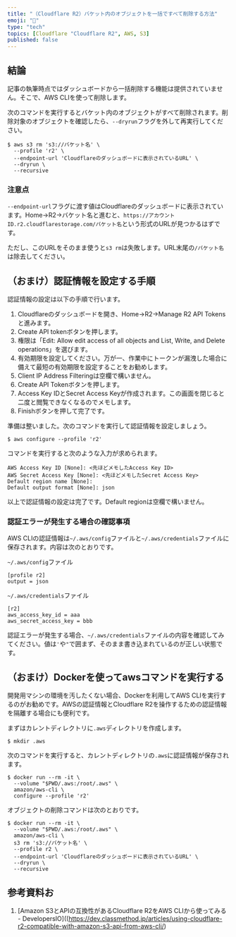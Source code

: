 ```yaml
---
title: "（Cloudflare R2）バケット内のオブジェクトを一括ですべて削除する方法"
emoji: "📝"
type: "tech"
topics: [Cloudflare "Cloudflare R2", AWS, S3]
published: false
---
```

## 結論

記事の執筆時点ではダッシュボードから一括削除する機能は提供されていません。そこで、AWS CLIを使って削除します。

次のコマンドを実行するとバケット内のオブジェクトがすべて削除されます。削除対象のオブジェクトを確認したら、`--dryrun`フラグを外して再実行してください。

```console
$ aws s3 rm 's3://バケット名' \
  --profile 'r2' \
  --endpoint-url 'Cloudflareのダッシュボードに表示されているURL' \
  --dryrun \
  --recursive
```

### 注意点

`--endpoint-url`フラグに渡す値はCloudflareのダッシュボードに表示されています。Home→R2→バケット名と進むと、`https://アカウントID.r2.cloudflarestorage.com/バケット名`という形式のURLが見つかるはずです。

ただし、このURLをそのまま使うと`s3 rm`は失敗します。URL末尾の`/バケット名`は除去してください。

## （おまけ）認証情報を設定する手順

認証情報の設定は以下の手順で行います。

1. Cloudflareのダッシュボードを開き、Home→R2→Manage R2 API Tokensと進みます。
2. Create API tokenボタンを押します。
3. 権限は「Edit: Allow edit access of all objects and List, Write, and Delete operations」を選びます。
4. 有効期限を設定してください。万が一、作業中にトークンが漏洩した場合に備えて最短の有効期限を設定することをお勧めします。
5. Client IP Address Filteringは空欄で構いません。
6. Create API Tokenボタンを押します。
7. Access Key IDとSecret Access Keyが作成されます。この画面を閉じると二度と閲覧できなくなるのでメモします。
8. Finishボタンを押して完了です。

準備は整いました。次のコマンドを実行して認証情報を設定しましょう。

```console
$ aws configure --profile 'r2'
```

コマンドを実行すると次のような入力が求められます。

```console
AWS Access Key ID [None]: <先ほどメモしたAccess Key ID>
AWS Secret Access Key [None]: <先ほどメモしたSecret Access Key>
Default region name [None]:
Default output format [None]: json
```

以上で認証情報の設定は完了です。Default regionは空欄で構いません。

### 認証エラーが発生する場合の確認事項

AWS CLIの認証情報は`~/.aws/config`ファイルと`~/.aws/credentials`ファイルに保存されます。内容は次のとおりです。

`~/.aws/config`ファイル

```text
[profile r2]
output = json
```

`~/.aws/credentials`ファイル

```text
[r2]
aws_access_key_id = aaa
aws_secret_access_key = bbb
```

認証エラーが発生する場合、`~/.aws/credentials`ファイルの内容を確認してみてください。値は`'`や`"`で囲まず、そのまま書き込まれているのが正しい状態です。

## （おまけ）Dockerを使ってawsコマンドを実行する

開発用マシンの環境を汚したくない場合、Dockerを利用してAWS CLIを実行するのがお勧めです。AWSの認証情報とCloudflare R2を操作するための認証情報を隔離する場合にも便利です。

まずはカレントディレクトリに`.aws`ディレクトリを作成します。

```console
$ mkdir .aws
```

次のコマンドを実行すると、カレントディレクトリの`.aws`に認証情報が保存されます。

```console
$ docker run --rm -it \
  --volume "$PWD/.aws:/root/.aws" \
  amazon/aws-cli \
  configure --profile 'r2'
```

オブジェクトの削除コマンドは次のとおりです。

```console
$ docker run --rm -it \
  --volume "$PWD/.aws:/root/.aws" \
  amazon/aws-cli \
  s3 rm 's3://バケット名' \
  --profile r2 \
  --endpoint-url 'Cloudflareのダッシュボードに表示されているURL' \
  --dryrun \
  --recursive
```

## 参考資料お

1. [Amazon S3とAPIの互換性があるCloudflare R2をAWS CLIから使ってみる - DevelopersIO]((https://dev.classmethod.jp/articles/using-cloudflare-r2-compatible-with-amazon-s3-api-from-aws-cli/)
